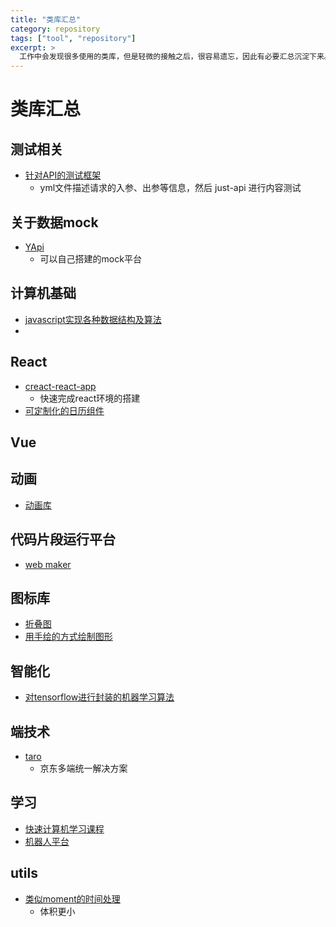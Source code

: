 ```yaml
---
title: "类库汇总"
category: repository
tags: ["tool", "repository"]
excerpt: >
  工作中会发现很多使用的类库，但是轻微的接触之后，很容易遗忘，因此有必要汇总沉淀下来。
---
```


# 类库汇总

## 测试相关

- [针对API的测试框架](https://kiranz.github.io/just-api/)
  - yml文件描述请求的入参、出参等信息，然后 just-api 进行内容测试


## 关于数据mock

- [YApi](https://github.com/YMFE/yapi)
  - 可以自己搭建的mock平台

## 计算机基础

- [javascript实现各种数据结构及算法](https://github.com/trekhleb/javascript-algorithms)
- 

## React

- [creact-react-app](https://github.com/facebook/create-react-app)
  - 快速完成react环境的搭建
- [可定制化的日历组件](https://github.com/geeofree/kalendaryo)

## Vue


## 动画

- [动画库](https://github.com/juliangarnier/anime)

## 代码片段运行平台

- [web maker](https://webmakerapp.com/)

## 图标库

- [折叠图](https://github.com/robbykraft/Origami)
- [用手绘的方式绘制图形](https://github.com/pshihn/rough)

## 智能化

- [对tensorflow进行封装的机器学习算法](https://github.com/ml5js/ml5-library)

## 端技术

- [taro](https://github.com/NervJS/taro)
  - 京东多端统一解决方案

## 学习

- [快速计算机学习课程](https://github.com/1c7/crash-course-computer-science-chinese)
- [机器人平台](https://github.com/botpress/botpress)

## utils

- [类似moment的时间处理](https://github.com/iamkun/dayjs)
  - 体积更小